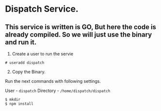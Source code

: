 # Dispatch Service.

## This service is written is GO, But here the code is already compiled. So we will just use the binary and run it.

1. Create a user to run the servie 

```
# useradd dispatch
```

2. Copy the Binary.

Run the next commands with following settings.

User - `dispatch`
Directory - `/home/dispatch/dispatch`

```
$ mkdir 
$ npm install
```